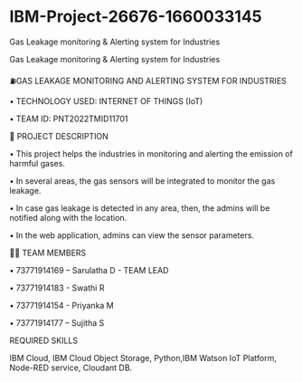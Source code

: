 # IBM-Project-26676-1660033145
Gas Leakage monitoring &amp; Alerting system for Industries


Gas Leakage monitoring & Alerting system for Industries

⛽GAS LEAKAGE MONITORING AND ALERTING SYSTEM FOR INDUSTRIES

• TECHNOLOGY USED: INTERNET OF THINGS (IoT)

• TEAM ID: PNT2022TMID11701

📒 PROJECT DESCRIPTION

• This project helps the industries in monitoring and alerting the emission of harmful gases.

• In several areas, the gas sensors will be integrated to monitor the gas leakage.

• In case gas leakage is detected in any area, then, the admins will be notified along with the location.

• In the web application, admins can view the sensor parameters.

👨‍💻 TEAM MEMBERS

• 73771914169 – Sarulatha D - TEAM LEAD

• 73771914183 - Swathi R

• 73771914154 - Priyanka M

• 73771914177 – Sujitha S

REQUIRED SKILLS

IBM Cloud, IBM Cloud Object Storage, Python,IBM Watson IoT Platform, Node-RED service, Cloudant DB.
